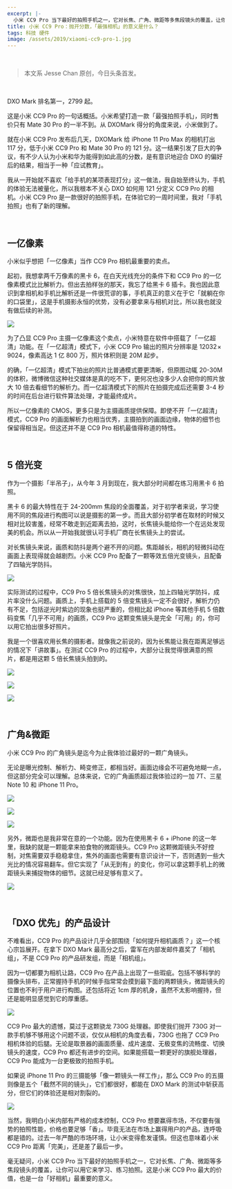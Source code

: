```yaml
---
excerpt: |-
  小米 CC9 Pro 当下最好的拍照手机之一，它对长焦、广角、微距等多焦段镜头的覆盖，让你可以用它来学习、练习拍照。这是小米 CC9 Pro 最大的价值，也是一台「好相机」最重要的意义。
title: 小米 CC9 Pro：抛开分数，「最强相机」的意义是什么？
tags: 科技 硬件
image: /assets/2019/xiaomi-cc9-pro-1.jpg
---
```


<br>

> 本文系 Jesse Chan 原创，今日头条首发。

<br>

DXO Mark 排名第一，2799 起。

这是小米 CC9 Pro 的一句话概括。小米希望打造一款「最强拍照手机」，同时售价只有 Mate 30 Pro 的一半不到。从 DXOMark 得分的角度来说，小米做到了。

就在小米 CC9 Pro 发布后几天，DXOMark 给 iPhone 11 Pro Max 的相机打出 117 分，低于小米 CC9 Pro 和 Mate 30 Pro 的 121 分。这一结果引发了巨大的争议，有不少人认为小米和华为能得到如此高的分数，是有意识地迎合 DXO 的偏好后的结果，相当于一种「应试教育」。

我从一开始就不喜欢「给手机的某项表现打分」这一做法，我自始至终认为，手机的体验无法被量化，所以我根本不关心 DXO 如何用 121 分定义 CC9 Pro 的相机。小米 CC9 Pro 是一款很好的拍照手机，在体验它的一周时间里，我对「手机拍照」也有了新的理解。

<br>

## 一亿像素

小米似乎想把「一亿像素」当作 CC9 Pro 相机最重要的卖点。

起初，我想拿两千万像素的黑卡 6，在白天光线充分的条件下和 CC9 Pro 的一亿像素模式比比解析力。但出去拍样张的那天，我忘了给黑卡 6 插卡。我也因此意识到拿相机和手机比解析还是一件很荒谬的事，手机真正的意义在于它「就躺在你的口袋里」，这是手机摄影永恒的优势，没有必要拿来与相机对比，所以我也就没有做后续的补测。

![](/assets/2019/xiaomi-cc9-pro-2.jpg)

为了凸显 CC9 Pro 主摄一亿像素这个卖点，小米特意在软件中搭载了「一亿超清」功能。在「一亿超清」模式下，小米 CC9 Pro 输出的照片分辨率是 12032 × 9024，像素高达 1 亿 800 万，照片体积则是 20M 起步。

的确，「一亿超清」模式下拍出的照片比普通模式要更清晰，但原图动辄 20-30M 的体积，微博微信这种社交媒体是真的吃不下，更何况也没多少人会把你的照片放大 10 倍去看细节的解析力。而一亿超清模式下的照片在拍摄完成后还需要 3-4 秒的时间在后台进行软件算法处理，才能最终成片。

所以一亿像素的 CMOS，更多只是为主摄画质提供保障。即使不开「一亿超清」模式，CC9 Pro 的画面解析力也相当优秀，主摄拍到的画面边缘，物体的细节也保留得相当足。但这还并不是 CC9 Pro 相机最值得称道的特性。

<br>

## 5 倍光变

作为一个摄影「半吊子」，从今年 3 月到现在，我大部分时间都在练习用黑卡 6 拍照。

黑卡 6 的最大特性在于 24-200mm 焦段的全面覆盖，对于初学者来说，学习使用不同的焦段进行构图可以说是摄影的第一步。而且大部分初学者在取材的时候又相对比较害羞，经常不敢走到近距离去拍，这时，长焦镜头能给你一个在远处发现美的机会。所以从一开始我就很认可手机厂商在长焦镜头上的尝试。

对长焦镜头来说，画质和防抖是两个避不开的问题。焦距越长，相机的轻微抖动在画面上表现得就会越剧烈。小米 CC9 Pro 配备了一颗等效五倍光变镜头，且配备了四轴光学防抖。

![](/assets/2019/xiaomi-cc9-pro-3.jpg)

实际测试的过程中，CC9 Pro 5 倍长焦镜头的对焦很快，加上四轴光学防抖，成片率没什么问题。画质上，手机上搭载的 5 倍变焦镜头一定不会很好，解析力仍有不足，包括逆光时紫边的现象也挺严重的，但相比起 iPhone 等其他手机 5 倍数码变焦「几乎不可用」的画质，CC9 Pro 这颗变焦镜头是完全「可用」的，你可以用它拍出很多好照片。

我是一个很喜欢用长焦的摄影者。就像我之前说的，因为长焦能让我在距离足够远的情况下「讲故事」。在测试 CC9 Pro 的过程中，大部分让我觉得很满意的照片，都是用这颗 5 倍长焦镜头拍到的。

![](/assets/2019/xiaomi-cc9-pro-4.jpg)

![](/assets/2019/xiaomi-cc9-pro-12.jpg)

![](/assets/2019/xiaomi-cc9-pro-5.jpg)

<br>

## 广角&微距

小米 CC9 Pro 的广角镜头是迄今为止我体验过最好的一颗广角镜头。

无论是曝光控制、解析力、畸变修正，都相当好。画面边缘会不可避免地糊一点，但这部分完全可以理解。总体来说，它的广角画质超过我体验过的一加 7T、三星 Note 10 和 iPhone 11 Pro。

![](/assets/2019/xiaomi-cc9-pro-6.jpg)

![](/assets/2019/xiaomi-cc9-pro-7.jpg)

![](/assets/2019/xiaomi-cc9-pro-8.jpg)

另外，微距也是我非常在意的一个功能。因为在使用黑卡 6 + iPhone 的这一年里，我缺的就是一颗能拿来拍食物的微距镜头。CC9 Pro 这颗微距镜头不好控制，对焦需要双手稳稳拿住，焦外的画面也需要有意识设计一下，否则遇到一些大光比的情况容易翻车。但它实现了「从无到有」的变化，你可以拿这颗手机上的微距镜头来捕捉物体的细节。这就已经足够有意义了。

![](/assets/2019/xiaomi-cc9-pro-9.jpg)

<br>

## 「DXO 优先」的产品设计

不难看出，CC9 Pro 的产品设计几乎全部围绕「如何提升相机画质？」这一个核心宗旨展开。在拿下 DXO Mark 最高分之后，雷军在内部发邮件嘉奖了「相机组」，不是 CC9 Pro 的产品研发组，而是「相机组」。

因为一切都要为相机让路，CC9 Pro 在产品上出现了一些瑕疵。包括不够科学的摄像头排布，正常握持手机的时候手指常常会摸到最下面的两颗镜头，微距镜头的位置也不利于用户进行构图。还包括将近 1cm 厚的机身，虽然不太影响握持，但还是能明显感觉到它的厚重感。

![](/assets/2019/xiaomi-cc9-pro-10.jpg)

CC9 Pro 最大的遗憾，莫过于这颗骁龙 730G 处理器。即使我们抛开 730G 对一款手机够不够用这个问题不谈，仅仅从相机的角度去看，730G 也拖了 CC9 Pro 相机体验的后腿。无论是取景器的画面质量、成片速度、无极变焦的流畅度、切换镜头的速度，CC9 Pro 都还有进步的空间。如果能搭载一颗更好的旗舰处理器，CC9 Pro 能成为一台更极致的拍照手机。

如果说 iPhone 11 Pro 的三摄能够「像一颗镜头一样工作」，那么 CC9 Pro 的五摄则像是五个「截然不同的镜头」，它们都很好，都能在 DXO Mark 的测试中斩获高分，但它们的体验还是相对割裂的。

![](/assets/2019/xiaomi-cc9-pro-11.jpg)

当然，我明白小米内部有严格的成本控制，CC9 Pro 想要赢得市场，不仅要有强势的拍照性能，价格也要足够「香」。毕竟无法在市场上赢得用户的产品，连呼吸都是错的。过去一年严酷的市场环境，让小米变得愈发谨慎。但这也意味着小米 CC9 Pro 距离「完美」，还是差了最后一步。

毫无疑问，小米 CC9 Pro 当下最好的拍照手机之一，它对长焦、广角、微距等多焦段镜头的覆盖，让你可以用它来学习、练习拍照。这是小米 CC9 Pro 最大的价值，也是一台「好相机」最重要的意义。
